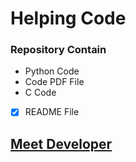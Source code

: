 # Helping Code

### Repository Contain 
- Python Code    
- Code PDF File
- C Code
- [X] README File
 

## [Meet Developer](https://github.com/TariqSays)
